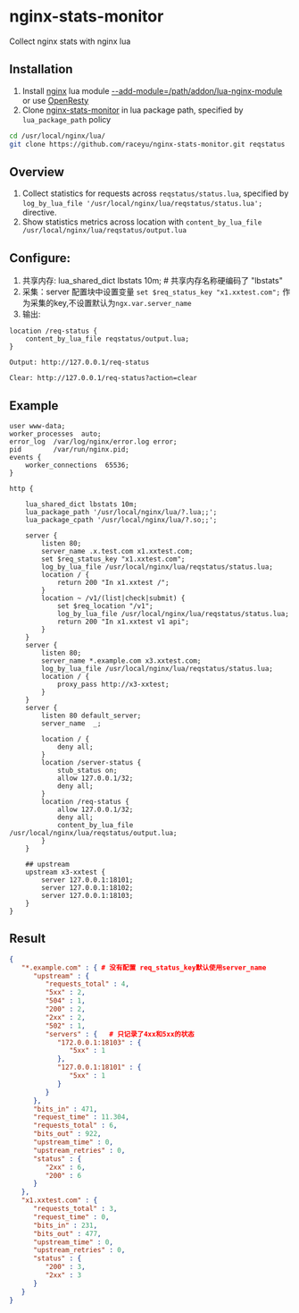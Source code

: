 # nginx-stats-monitor

Collect nginx stats with nginx lua

## Installation

1. Install [nginx](http://nginx.org/) lua module [--add-module=/path/addon/lua-nginx-module](https://github.com/openresty/lua-nginx-module) or use [OpenResty](https://openresty.org)
2. Clone [nginx-stats-monitor](https://github.com/raceyu/nginx-stats-monitor) in lua package path, specified by ```lua_package_path``` policy

```sh
cd /usr/local/nginx/lua/
git clone https://github.com/raceyu/nginx-stats-monitor.git reqstatus
```

## Overview

1. Collect statistics for requests across ```reqstatus/status.lua```, specified by ```log_by_lua_file '/usr/local/nginx/lua/reqstatus/status.lua';``` directive.
2. Show statistics metrics across location with ```content_by_lua_file /usr/local/nginx/lua/reqstatus/output.lua```

## Configure:

1) 共享内存: lua_shared_dict lbstats 10m;  # 共享内存名称硬编码了 "lbstats"
2) 采集：server 配置块中设置变量 ```set $req_status_key "x1.xxtest.com";``` 作为采集的key,不设置默认为```ngx.var.server_name```
3) 输出: 
```
location /req-status {
    content_by_lua_file reqstatus/output.lua;
}
```
```
Output: http://127.0.0.1/req-status
```
```
Clear: http://127.0.0.1/req-status?action=clear
```

## Example
```nginx
user www-data;
worker_processes  auto;
error_log  /var/log/nginx/error.log error;
pid        /var/run/nginx.pid;
events {
    worker_connections  65536;
}

http {

    lua_shared_dict lbstats 10m;
    lua_package_path '/usr/local/nginx/lua/?.lua;;';
    lua_package_cpath '/usr/local/nginx/lua/?.so;;';

    server {
        listen 80;
        server_name .x.test.com x1.xxtest.com;
        set $req_status_key "x1.xxtest.com";
        log_by_lua_file /usr/local/nginx/lua/reqstatus/status.lua;
        location / {
            return 200 "In x1.xxtest /";
        }
        location ~ /v1/(list|check|submit) {
            set $req_location "/v1";
            log_by_lua_file /usr/local/nginx/lua/reqstatus/status.lua;
            return 200 "In x1.xxtest v1 api";
        }
    }
    server {
        listen 80;
        server_name *.example.com x3.xxtest.com;
        log_by_lua_file /usr/local/nginx/lua/reqstatus/status.lua;
        location / {
            proxy_pass http://x3-xxtest;
        }
    }
    server {
        listen 80 default_server;
        server_name  _;

        location / {
            deny all;
        }
        location /server-status {
            stub_status on;
            allow 127.0.0.1/32;
            deny all;
        }
        location /req-status {
            allow 127.0.0.1/32;
            deny all;
            content_by_lua_file /usr/local/nginx/lua/reqstatus/output.lua;
        }
    }

    ## upstream
    upstream x3-xxtest {
        server 127.0.0.1:18101;
        server 127.0.0.1:18102;
        server 127.0.0.1:18103;
    }
}

```
## Result

```json
{
   "*.example.com" : { # 没有配置 req_status_key默认使用server_name
      "upstream" : {
         "requests_total" : 4,
         "5xx" : 2,
         "504" : 1,
         "200" : 2,
         "2xx" : 2,
         "502" : 1,
         "servers" : {   # 只记录了4xx和5xx的状态
            "172.0.0.1:18103" : {
               "5xx" : 1
            },
            "127.0.0.1:18101" : {
               "5xx" : 1
            }
         }
      },
      "bits_in" : 471,
      "request_time" : 11.304,
      "requests_total" : 6,
      "bits_out" : 922,
      "upstream_time" : 0,
      "upstream_retries" : 0,
      "status" : {
         "2xx" : 6,
         "200" : 6
      }
   },
   "x1.xxtest.com" : {
      "requests_total" : 3,
      "request_time" : 0,
      "bits_in" : 231,
      "bits_out" : 477,
      "upstream_time" : 0,
      "upstream_retries" : 0,
      "status" : {
         "200" : 3,
         "2xx" : 3
      }
   }
}
```
